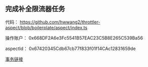 ## 完成补全限流器任务
代码： https://github.com/hwwang2/throttler-aspect/blob/boilerplate/aspect/index.ts

操作账户： 0x668DF2A6e3Fc5541B57EAC23C5B8E265C539Ba56

aspectId： 0x67420345Cdb67cb77f833f01f14CAc12831659de

[事务链接](https://betanet-scan.artela.network/tx/0xca066b2f553c321f8949010a9cec8937a1ca43561220c7ba1c0e2c7e4af30402)
